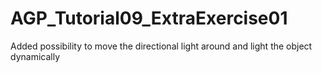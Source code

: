 # AGP_Tutorial09_ExtraExercise01
Added possibility to move the directional light around and light the object dynamically 

